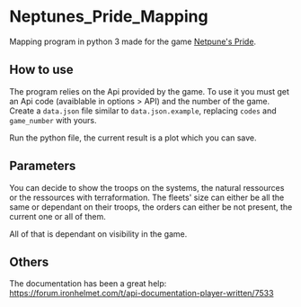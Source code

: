 # Neptunes_Pride_Mapping
 
Mapping program in python 3 made for the game [Netpune's Pride](https://np.ironhelmet.com/).

## How to use
The program relies on the Api provided by the game. To use it you must get an Api code (avaiblable in options > API) and the number of the game.
Create a `data.json` file similar to `data.json.example`, replacing `codes` and `game_number` with yours.

Run the python file, the current result is a plot which you can save.

## Parameters
You can decide to show the troops on the systems, the natural ressources or the ressources with terraformation.
The fleets' size can either be all the same or dependant on their troops, the orders can either be not present, the current one or all of them.

All of that is dependant on visibility in the game.

## Others
The documentation has been a great help:
https://forum.ironhelmet.com/t/api-documentation-player-written/7533
